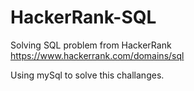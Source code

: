 # HackerRank-SQL
Solving SQL problem from HackerRank https://www.hackerrank.com/domains/sql

Using mySql to solve this challanges.
